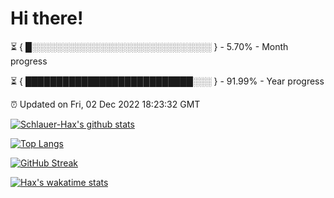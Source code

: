 # Hi there!

⏳ { █░░░░░░░░░░░░░░░░░░░░░░░░░░░░░ } - 5.70% - Month progress

⏳ { ███████████████████████████░░░ } - 91.99% - Year progress

⏰ Updated on Fri, 02 Dec 2022 18:23:32 GMT


[![Schlauer-Hax's github stats](https://github-readme-stats.vercel.app/api?username=Schlauer-Hax&show_icons=true&theme=dark&count_private=true)](https://github.com/Schlauer-Hax)


[![Top Langs](https://github-readme-stats.vercel.app/api/top-langs/?username=Schlauer-Hax&layout=compact&theme=dark)](https://github.com/Schlauer-Hax?tab=repositories)

[![GitHub Streak](https://streak-stats.demolab.com?user=Schlauer-Hax&theme=dark)](https://git.io/streak-stats)

[![Hax's wakatime stats](https://github-readme-stats.vercel.app/api/wakatime?username=Hax&theme=dark)](https://wakatime.com/@Hax)

